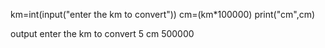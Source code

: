 km=int(input("enter the km to convert"))
cm=(km*100000)
print("cm",cm)

output
enter the km to convert 5
cm 500000
